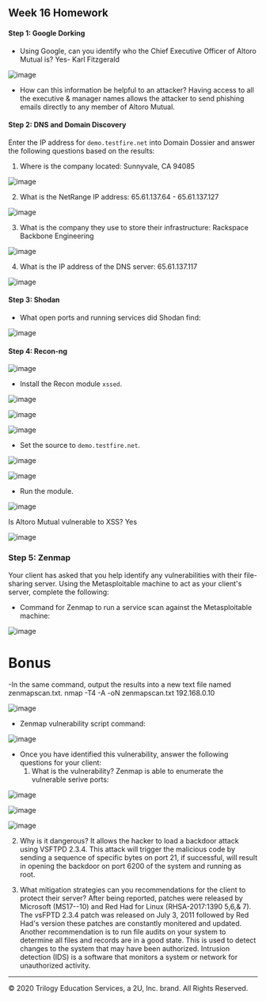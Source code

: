 ## Week 16 Homework 

#### Step 1: Google Dorking


- Using Google, can you identify who the Chief Executive Officer of Altoro Mutual is? Yes- Karl Fitzgerald

![image](https://user-images.githubusercontent.com/96030770/164365649-bc8f334b-f783-43a0-8219-f092ddab7690.png)

- How can this information be helpful to an attacker? Having access to all the executive & manager names allows the attacker to send phishing emails directly to any member of Altoro Mutual.

#### Step 2: DNS and Domain Discovery

Enter the IP address for `demo.testfire.net` into Domain Dossier and answer the following questions based on the results:

  1. Where is the company located: Sunnyvale, CA 94085

![image](https://user-images.githubusercontent.com/96030770/164366786-8bbdc639-02f4-4825-a2f9-f0952b08ed40.png)

  2. What is the NetRange IP address: 65.61.137.64 - 65.61.137.127

![image](https://user-images.githubusercontent.com/96030770/164366854-b590f500-36cf-4c6a-9f60-62208e84b358.png)

  3. What is the company they use to store their infrastructure: Rackspace Backbone Engineering

![image](https://user-images.githubusercontent.com/96030770/164366926-bc0051e1-4e69-416b-8191-e46316484d72.png)

  4. What is the IP address of the DNS server: 65.61.137.117

![image](https://user-images.githubusercontent.com/96030770/164366966-ba9b7386-30eb-4d5c-908d-903c0aaee310.png)


#### Step 3: Shodan

- What open ports and running services did Shodan find:

![image](https://user-images.githubusercontent.com/96030770/164367307-20ef55f3-dcdb-457e-86d8-3fa49b73e453.png)

#### Step 4: Recon-ng

![image](https://user-images.githubusercontent.com/96030770/164369621-e35afdcd-7369-45a1-ba7c-8dd0f7f9d5c2.png)

- Install the Recon module `xssed`. 

![image](https://user-images.githubusercontent.com/96030770/164369685-2d750f17-3bf8-4fef-a0fb-bbd8de1b5219.png)

![image](https://user-images.githubusercontent.com/96030770/164369727-4e4fb1fa-6ca2-480c-ae02-3168d70cf9d8.png)

![image](https://user-images.githubusercontent.com/96030770/164369845-41d09037-32a3-47b4-8323-9a30001ac314.png)

- Set the source to `demo.testfire.net`.

![image](https://user-images.githubusercontent.com/96030770/164369897-72f1f152-1a60-40f5-ad2a-328aa36794dd.png)

![image](https://user-images.githubusercontent.com/96030770/164369982-fe9e67c7-35d5-40c2-823d-930f084b6cf4.png)

- Run the module. 

![image](https://user-images.githubusercontent.com/96030770/164370450-1696f35e-7ff5-4968-8a04-cc5e3083666a.png)

Is Altoro Mutual vulnerable to XSS? Yes

![image](https://user-images.githubusercontent.com/96030770/164370390-91e5401a-e590-4c40-a386-c3a59ab71630.png)


### Step 5: Zenmap

Your client has asked that you help identify any vulnerabilities with their file-sharing server. Using the Metasploitable machine to act as your client's server, complete the following:

- Command for Zenmap to run a service scan against the Metasploitable machine: 
 
![image](https://user-images.githubusercontent.com/96030770/164372545-a0a392f0-4af2-4d55-b52d-0549c40b59ad.png)

# Bonus 
  -In the same command, output the results into a new text file named zenmapscan.txt.
nmap -T4 -A -oN zenmapscan.txt 192.168.0.10

![image](https://user-images.githubusercontent.com/96030770/164375190-c1b7e7cd-e848-4e67-97cb-713f5738ae7d.png)


- Zenmap vulnerability script command: 

![image](https://user-images.githubusercontent.com/96030770/164373703-1b754c32-87e5-4568-9ef2-27432d9ead30.png)

- Once you have identified this vulnerability, answer the following questions for your client:
  1. What is the vulnerability? Zenmap is able to enumerate the vulnerable serive ports: 

![image](https://user-images.githubusercontent.com/96030770/164373752-2508e548-0df0-473a-b1d5-34b86e64a241.png)

![image](https://user-images.githubusercontent.com/96030770/164374151-0760994f-f192-450d-b659-251d3ebc3b93.png)

![image](https://user-images.githubusercontent.com/96030770/164374184-a27a824d-95ae-4189-9390-4fd94ba73646.png)

  2. Why is it dangerous? It allows the hacker to load a backdoor attack using VSFTPD 2.3.4. This attack will trigger the malicious code by sending a sequence of specific bytes on port 21, if successful, will result in opening the backdoor on port 6200 of the system and running as root. 

  3. What mitigation strategies can you recommendations for the client to protect their server? After being reported, patches were released by Microsoft (MS17--10) and Red Had for Linux (RHSA-2017:1390 5,6,& 7). The vsFPTD 2.3.4 patch was released on July 3, 2011 followed by Red Had's version these patches are constantly monitered and updated. Another recommendation is to run file audits on your system to determine all files and records are in a good state. This is used to detect changes to the system that may have been authorized. Intrusion detection (IDS) is a software that monitors a system or network for unauthorized activity.  

---
© 2020 Trilogy Education Services, a 2U, Inc. brand. All Rights Reserved.  

